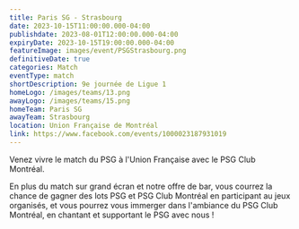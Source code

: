 ```yaml
---
title: Paris SG - Strasbourg
date: 2023-10-15T11:00:00.000-04:00
publishdate: 2023-08-01T12:00:00.000-04:00
expiryDate: 2023-10-15T19:00:00.000-04:00
featureImage: images/event/PSGStrasbourg.png
definitiveDate: true
categories: Match
eventType: match
shortDescription: 9e journée de Ligue 1
homeLogo: /images/teams/13.png
awayLogo: /images/teams/15.png
homeTeam: Paris SG
awayTeam: Strasbourg
location: Union Française de Montréal
link: https://www.facebook.com/events/1000023187931019
---
```


Venez vivre le match du PSG à l'Union Française avec le PSG Club Montréal.

En plus du match sur grand écran et notre offre de bar, vous courrez la chance de gagner des lots PSG et PSG Club Montréal en participant au jeux organisés, et vous pourrez vous immerger dans l'ambiance du PSG Club Montréal, en chantant et supportant le PSG avec nous !

